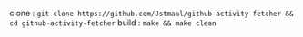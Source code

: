 clone :
```git clone https://github.com/Jstmaul/github-activity-fetcher && cd github-activity-fetcher```
build :
```make && make clean```
